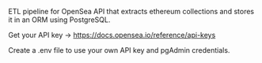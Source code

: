 ETL pipeline for OpenSea API that extracts ethereum collections and stores it in an ORM using PostgreSQL.

Get your API key -> https://docs.opensea.io/reference/api-keys

Create a .env file to use your own API key and pgAdmin credentials.

